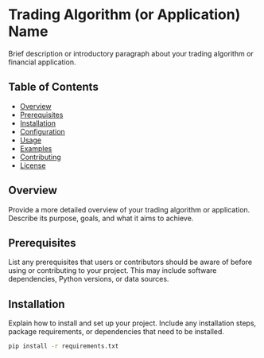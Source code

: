 # Trading Algorithm (or Application) Name

Brief description or introductory paragraph about your trading algorithm or financial application.

## Table of Contents

- [Overview](#overview)
- [Prerequisites](#prerequisites)
- [Installation](#installation)
- [Configuration](#configuration)
- [Usage](#usage)
- [Examples](#examples)
- [Contributing](#contributing)
- [License](#license)

## Overview

Provide a more detailed overview of your trading algorithm or application. Describe its purpose, goals, and what it aims to achieve.

## Prerequisites

List any prerequisites that users or contributors should be aware of before using or contributing to your project. This may include software dependencies, Python versions, or data sources.

## Installation

Explain how to install and set up your project. Include any installation steps, package requirements, or dependencies that need to be installed.

```bash
pip install -r requirements.txt
